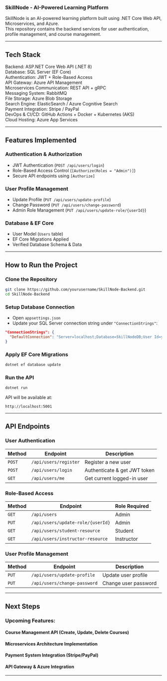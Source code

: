 
###  SkillNode - AI-Powered Learning Platform 
SkillNode is an AI-powered learning platform built using .NET Core Web API, Microservices, and Azure.  
This repository contains the backend services for user authentication, profile management, and course management.

---

## Tech Stack
 Backend: ASP.NET Core Web API (.NET 8)  
 Database: SQL Server (EF Core)  
 Authentication: JWT + Role-Based Access  
 API Gateway: Azure API Management  
 Microservices Communication: REST API + gRPC  
 Messaging System: RabbitMQ  
 File Storage: Azure Blob Storage  
 Search Engine: ElasticSearch / Azure Cognitive Search  
 Payment Integration: Stripe / PayPal  
 DevOps & CI/CD: GitHub Actions + Docker + Kubernetes (AKS)  
 Cloud Hosting: Azure App Services  

---

##  Features Implemented
###  Authentication & Authorization
-  JWT Authentication (`POST /api/users/login`)
-  Role-Based Access Control (`[Authorize(Roles = "Admin")]`)
-  Secure API endpoints using `[Authorize]`

###  User Profile Management
-  Update Profile (`PUT /api/users/update-profile`)
-  Change Password (`PUT /api/users/change-password`)
-  Admin Role Management (`PUT /api/users/update-role/{userId}`)

###  Database & EF Core
-  User Model (`Users` table)
-  EF Core Migrations Applied
-  Verified Database Schema & Data

---

##  How to Run the Project
###  Clone the Repository
```sh
git clone https://github.com/yourusername/SkillNode-Backend.git
cd SkillNode-Backend
```

###  Setup Database Connection
- Open `appsettings.json`  
- Update your SQL Server connection string under `"ConnectionStrings"`:
```json
"ConnectionStrings": {
  "DefaultConnection": "Server=localhost;Database=SkillNodeDB;User Id=youruser;Password=yourpassword;"
}
```

###  Apply EF Core Migrations
```sh
dotnet ef database update
```

###  Run the API
```sh
dotnet run
```
 API will be available at:  
```
http://localhost:5001
```

---

## API Endpoints
###  User Authentication
| Method | Endpoint | Description |
|--------|----------|-------------|
| `POST` | `/api/users/register` | Register a new user |
| `POST` | `/api/users/login` | Authenticate & get JWT token |
| `GET` | `/api/users/me` | Get current logged-in user |

### Role-Based Access
| Method | Endpoint | Role Required |
|--------|----------|--------------|
| `GET` | `/api/users` | Admin |
| `PUT` | `/api/users/update-role/{userId}` | Admin |
| `GET` | `/api/users/student-resource` | Student |
| `GET` | `/api/users/instructor-resource` | Instructor |

###  User Profile Management
| Method | Endpoint | Description |
|--------|----------|-------------|
| `PUT` | `/api/users/update-profile` | Update user profile |
| `PUT` | `/api/users/change-password` | Change user password |

---

## Next Steps
 ### Upcoming Features:
 #### Course Management API (Create, Update, Delete Courses)
 #### Microservices Architecture Implementation
 #### Payment System Integration (Stripe/PayPal)  
 #### API Gateway & Azure Integration

---
